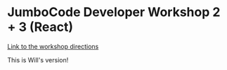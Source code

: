 # JumboCode Developer Workshop 2 + 3 (React) 

[Link to the workshop directions](https://docs.google.com/document/d/1_oI3R_NVM8I7Gaceq41JCF46W_MeknMGeykZsft1GU8/edit?usp=sharing)

This is Will's version!
